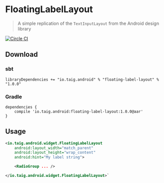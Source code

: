 # FloatingLabelLayout

> A simple replication of the `TextInputLayout` from the Android design library

[![Circle CI](https://circleci.com/gh/Taig/FloatingLabelLayout.svg?style=svg)](https://circleci.com/gh/Taig/FloatingLabelLayout)

## Download

### sbt

````
libraryDependencies += "io.taig.android" % "floating-label-layout" % "1.0.0"
````

### Gradle

````
dependencies {
    compile 'io.taig.android:floating-label-layout:1.0.0@aar'
}
````

## Usage

````xml
<io.taig.android.widget.FloatingLabelLayout
    android:layout_width="match_parent"
    android:layout_height="wrap_content"
    android:hint="My label string">

    <RadioGroup ... />

</io.taig.android.widget.FloatingLabelLayout>`
````